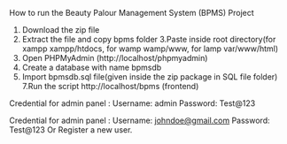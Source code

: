 How to run the Beauty Palour Management System (BPMS) Project
1. Download the zip file
2. Extract the file and copy bpms folder
3.Paste inside root directory(for xampp xampp/htdocs, for wamp wamp/www, for lamp var/www/html)
4. Open PHPMyAdmin (http://localhost/phpmyadmin)
5. Create a database with name bpmsdb
6. Import bpmsdb.sql file(given inside the zip package in SQL file folder)
7.Run the script http://localhost/bpms (frontend)

Credential for admin panel :
Username: admin
Password: Test@123

Credential for admin panel :
Username: johndoe@gmail.com
Password: Test@123
Or Register a new user.

